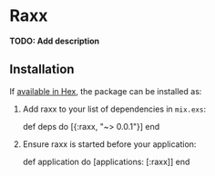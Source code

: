 # Raxx

**TODO: Add description**

## Installation

If [available in Hex](https://hex.pm/docs/publish), the package can be installed as:

  1. Add raxx to your list of dependencies in `mix.exs`:

        def deps do
          [{:raxx, "~> 0.0.1"}]
        end

  2. Ensure raxx is started before your application:

        def application do
          [applications: [:raxx]]
        end

